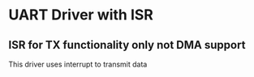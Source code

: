 # UART Driver with ISR
## ISR for TX functionality only not DMA support
This driver uses interrupt to transmit data 